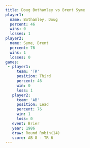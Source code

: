 ```yaml
---
title: Doug Bothamley vs Brent Syme
player1:               
  name: Bothamley, Doug
  percent: 46          
  wins: 0              
  losses: 1            
player2:               
  name: Syme, Brent    
  percent: 76          
  wins: 1              
  losses: 0            
games:
 - player1:         
     team: 'TR'     
     position: Third
     percent: 46    
     win: 0         
     loss: 1        
   player2:        
     team: 'AB'    
     position: Lead
     percent: 76   
     win: 1        
     loss: 0       
   event: Brier         
   year: 1986           
   draw: Round Robin(14)
   score: AB 8 - TR 6   
---
```

